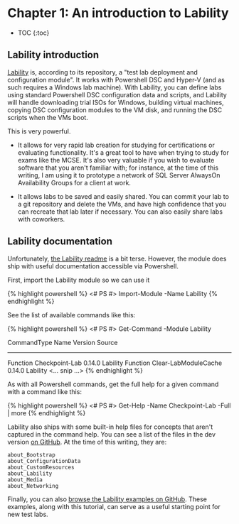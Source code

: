 ---
---

# Chapter 1: An introduction to Lability

* TOC
{:toc}

## Lability introduction

[Lability](https://github.com/VirtualEngine/Lability) is, according to its repository, a "test lab deployment and configuration module".
It works with Powershell DSC and Hyper-V (and as such requires a Windows lab machine).
With Lability, you can define labs using standard Powershell DSC configuration data and scripts,
and Lability will handle downloading trial ISOs for Windows,
building virtual machines,
copying DSC configuration modules to the VM disk,
and running the DSC scripts when the VMs boot.

This is very powerful.

 -  It allows for very rapid lab creation for studying for certifications or evaluating functionality.
    It's a great tool to have when trying to study for exams like the MCSE.
    It's also very valuable if you wish to evaluate software that you aren't familiar with;
    for instance, at the time of this writing,
    I am using it to prototype a network of SQL Server AlwaysOn Availability Groups for a client at work.

 -  It allows labs to be saved and easily shared.
    You can commit your lab to a git repository and delete the VMs,
    and have high confidence that you can recreate that lab later if necessary.
    You can also easily share labs with coworkers.

## Lability documentation

Unfortunately, [the Lability readme](https://github.com/VirtualEngine/Lability/blob/dev/Readme.md) is a bit terse.
However, the module does ship with useful documentation accessible via Powershell.

First, import the Lability module so we can use it

{% highlight powershell %}
<# PS #> Import-Module -Name Lability
{% endhighlight %}

See the list of available commands like this:

{% highlight powershell %}
<# PS #> Get-Command -Module Lability

CommandType     Name                                               Version    Source
-----------     ----                                               -------    ------
Function        Checkpoint-Lab                                     0.14.0     Lability
Function        Clear-LabModuleCache                               0.14.0     Lability
<... snip ...>
{% endhighlight %}

As with all Powershell commands,
get the full help for a given command with a command like this:

{% highlight powershell %}
<# PS #> Get-Help -Name Checkpoint-Lab -Full | more
{% endhighlight %}

Lability also ships with some built-in help files for concepts that aren't captured in the command help.
You can see a list of the files in the dev version [on GitHub](https://github.com/VirtualEngine/Lability/tree/dev/en-US).
At the time of this writing, they are:

    about_Bootstrap
    about_ConfigurationData
    about_CustomResources
    about_Lability
    about_Media
    about_Networking

Finally, you can also [browse the Lability examples on GitHub](https://github.com/VirtualEngine/Lability/tree/dev/Examples).
These examples, along with this tutorial,
can serve as a useful starting point for new test labs.
